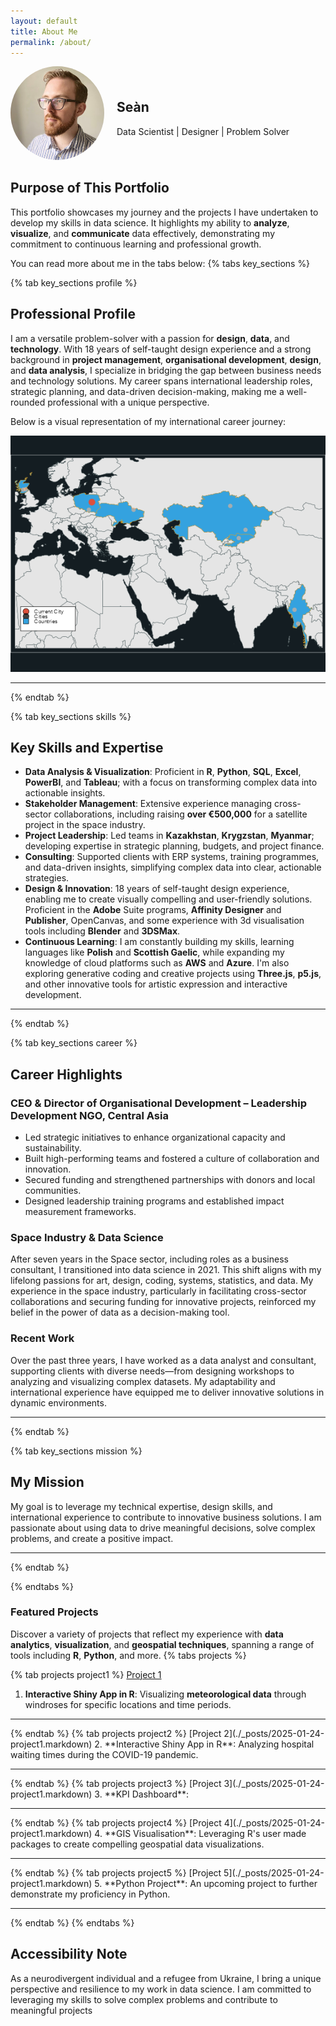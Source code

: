 ```yaml
---
layout: default
title: About Me
permalink: /about/
---
```


<div style="display: flex; align-items: center; margin-bottom: 2rem;">
  <img src="/assets//images/profile.jpg" alt="Profile Picture" style="border-radius: 50%; width: 150px; height: 150px; margin-right: 20px;">
  <div>
    <h2>Seàn</h2>
    <p>Data Scientist | Designer | Problem Solver</p>
  </div>
</div>

## Purpose of This Portfolio

This portfolio showcases my journey and the projects I have undertaken to develop my skills in data science. It highlights my ability to **analyze**, **visualize**, and **communicate** data effectively, demonstrating my commitment to continuous learning and professional growth. 

You can read more about me in the tabs below:
{% tabs key_sections %}

{% tab key_sections profile %}
## Professional Profile

I am a versatile problem-solver with a passion for **design**, **data**, and **technology**. With 18 years of self-taught design experience and a strong background in **project management**, **organisational development**, **design**, and **data analysis**, I specialize in bridging the gap between business needs and technology solutions. My career spans international leadership roles, strategic planning, and data-driven decision-making, making me a well-rounded professional with a unique perspective.

Below is a visual representation of my international career journey:

![Work Map](/assets/images/work_map.png)

<hr>
{% endtab %}


{% tab key_sections skills %}
## Key Skills and Expertise
- **Data Analysis & Visualization**: Proficient in **R**, **Python**, **SQL**, **Excel**, **PowerBI**, and **Tableau**; with a focus on transforming complex data into actionable insights.
- **Stakeholder Management**: Extensive experience managing cross-sector collaborations, including raising **over €500,000** for a satellite project in the space industry.
- **Project Leadership**: Led teams in **Kazakhstan**, **Krygzstan**, **Myanmar**; developing expertise in strategic planning, budgets, and project finance.
- **Consulting**: Supported clients with ERP systems, training programmes, and data-driven insights, simplifying complex data into clear, actionable strategies.
- **Design & Innovation**: 18 years of self-taught design experience, enabling me to create visually compelling and user-friendly solutions. Proficient in the **Adobe** Suite programs, **Affinity Designer** and **Publisher**, OpenCanvas, and some experience with 3d visualisation tools including **Blender** and **3DSMax**. 
- **Continuous Learning**: I am constantly building my skills, learning languages like **Polish** and **Scottish Gaelic**, while expanding my knowledge of cloud platforms such as **AWS** and **Azure**. I'm also exploring generative coding and creative projects using **Three.js**, **p5.js**, and other innovative tools for artistic expression and interactive development.

<hr>
{% endtab %}

{% tab key_sections career %}
## Career Highlights

### CEO & Director of Organisational Development – Leadership Development NGO, Central Asia
- Led strategic initiatives to enhance organizational capacity and sustainability.
- Built high-performing teams and fostered a culture of collaboration and innovation.
- Secured funding and strengthened partnerships with donors and local communities.
- Designed leadership training programs and established impact measurement frameworks.

### Space Industry & Data Science
After seven years in the Space sector, including roles as a business consultant, I transitioned into data science in 2021. This shift aligns with my lifelong passions for art, design, coding, systems, statistics, and data. My experience in the space industry, particularly in facilitating cross-sector collaborations and securing funding for innovative projects, reinforced my belief in the power of data as a decision-making tool.

### Recent Work
Over the past three years, I have worked as a data analyst and consultant, supporting clients with diverse needs—from designing workshops to analyzing and visualizing complex datasets. My adaptability and international experience have equipped me to deliver innovative solutions in dynamic environments.

<hr>
{% endtab %}

{% tab key_sections mission %}
## My Mission

My goal is to leverage my technical expertise, design skills, and international experience to contribute to innovative business solutions. I am passionate about using data to drive meaningful decisions, solve complex problems, and create a positive impact.

<hr>
{% endtab %}

{% endtabs %}

### Featured Projects
Discover a variety of projects that reflect my experience with **data analytics**, **visualization**, and **geospatial techniques**, spanning a range of tools including **R**, **Python**, and more.
{% tabs projects %}

{% tab projects project1 %}
[Project 1](./_posts/2025-01-24-project1.markdown)
1. **Interactive Shiny App in R**: Visualizing **meteorological data** through windroses for specific locations and time periods.

<hr>
{% endtab %}
{% tab projects project2 %}
[Project 2](./_posts/2025-01-24-project1.markdown)
2. **Interactive Shiny App in R**: Analyzing hospital waiting times during the COVID-19 pandemic.

<hr>
{% endtab %}
{% tab projects project3 %}
[Project 3](./_posts/2025-01-24-project1.markdown)
3. **KPI Dashboard**: <!--Developed using Tableau to track and present key performance indicators.-->

<hr>
{% endtab %}
{% tab projects project4 %}
[Project 4](./_posts/2025-01-24-project1.markdown)
4. **GIS Visualisation**: Leveraging R's user made packages to create compelling geospatial data visualizations.

<hr>
{% endtab %}
{% tab projects project5 %}
[Project 5](./_posts/2025-01-24-project1.markdown)
5. **Python Project**: An upcoming project to further demonstrate my proficiency in Python.

<hr>
{% endtab %}
{% endtabs %}




## Accessibility Note

As a neurodivergent individual and a refugee from Ukraine, I bring a unique perspective and resilience to my work in data science. I am committed to leveraging my skills to solve complex problems and contribute to meaningful projects
